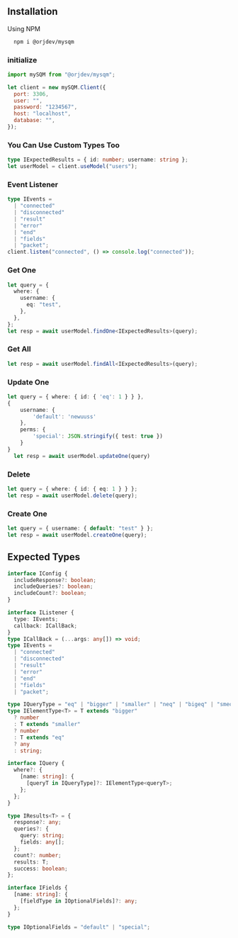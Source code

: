 ## Installation

Using NPM

```bash
  npm i @orjdev/mysqm
```

### initialize

```js
import mySQM from "@orjdev/mysqm";

let client = new mySQM.Client({
  port: 3306,
  user: "",
  password: "1234567",
  host: "localhost",
  database: "",
});
```

### You Can Use Custom Types Too

```typescript
type IExpectedResults = { id: number; username: string };
let userModel = client.useModel("users");
```

### Event Listener

```typescript
type IEvents =
  | "connected"
  | "disconnected"
  | "result"
  | "error"
  | "end"
  | "fields"
  | "packet";
client.listen("connected", () => console.log("connected"));
```

### Get One

```typescript
let query = {
  where: {
    username: {
      eq: "test",
    },
  },
};
let resp = await userModel.findOne<IExpectedResults>(query);
```

### Get All

```typescript
let resp = await userModel.findAll<IExpectedResults>(query);
```

### Update One

```typescript
let query = { where: { id: { 'eq': 1 } } },
{
    username: {
        'default': 'newuuss'
    },
    perms: {
        'special': JSON.stringify({ test: true })
    }
}
  let resp = await userModel.updateOne(query)
```

### Delete

```typescript
let query = { where: { id: { eq: 1 } } };
let resp = await userModel.delete(query);
```

### Create One

```typescript
let query = { username: { default: "test" } };
let resp = await userModel.createOne(query);
```

## Expected Types

```typescript
interface IConfig {
  includeResponse?: boolean;
  includeQueries?: boolean;
  includeCount?: boolean;
}

interface IListener {
  type: IEvents;
  callback: ICallBack;
}
type ICallBack = (...args: any[]) => void;
type IEvents =
  | "connected"
  | "disconnected"
  | "result"
  | "error"
  | "end"
  | "fields"
  | "packet";

type IQueryType = "eq" | "bigger" | "smaller" | "neq" | "bigeq" | "smeq";
type IElementType<T> = T extends "bigger"
  ? number
  : T extends "smaller"
  ? number
  : T extends "eq"
  ? any
  : string;

interface IQuery {
  where?: {
    [name: string]: {
      [queryT in IQueryType]?: IElementType<queryT>;
    };
  };
}

type IResults<T> = {
  response?: any;
  queries?: {
    query: string;
    fields: any[];
  };
  count?: number;
  results: T;
  success: boolean;
};

interface IFields {
  [name: string]: {
    [fieldType in IOptionalFields]?: any;
  };
}

type IOptionalFields = "default" | "special";
```
